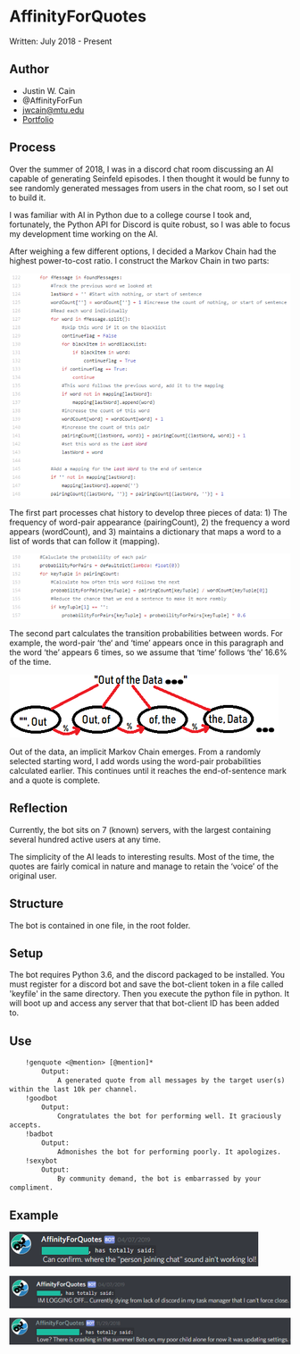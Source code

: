 # AffinityForQuotes
Written: July 2018 - Present
## Author
- Justin W. Cain 
- @AffinityForFun
- jwcain@mtu.edu
- [Portfolio](https://jwcain.github.io/Portfolio/)

## Process
Over the summer of 2018, I was in a discord chat room discussing an AI capable of generating Seinfeld episodes. I then thought it would be funny to see randomly generated messages from users in the chat room, so I set out to build it.

I was familiar with AI in Python due to a college course I took and, fortunately, the Python API for Discord is quite robust, so I was able to focus my development time working on the AI. 

After weighing a few different options, I decided a Markov Chain had the highest power-to-cost ratio. I construct the Markov Chain in two parts:

![Data Crunch](Images/Code%20Snippet%20AffinityForQuotes_2.png)

The first part processes chat history to develop three pieces of data: 1) The frequency of word-pair appearance (pairingCount), 2) the frequency a word appears (wordCount), and 3) maintains a dictionary that maps a word to a list of words that can follow it (mapping).

![Probability Pairs](Images/Code%20Snippet%20AffinityForQuotes.PNG)

The second part calculates the transition probabilities between words. For example, the word-pair ‘the‘ and ‘time’ appears once in this paragraph and the word ‘the’ appears 6 times, so we assume that ‘time’ follows ‘the’ 16.6% of the time.

![Visualization of chain](Images/AfQ_Explanation.png)

Out of the data, an implicit Markov Chain emerges. From a randomly selected starting word, I add words using the word-pair probabilities calculated earlier. This continues until it reaches the end-of-sentence mark and a quote is complete.
	
## Reflection 
Currently, the bot sits on 7 (known) servers, with the largest containing several hundred active users at any time.

The simplicity of the AI leads to interesting results. Most of the time, the quotes are fairly comical in nature and manage to retain the ‘voice’ of the original user.

## Structure
The bot is contained in one file, in the root folder. 
	
## Setup
The bot requires Python 3.6, and the discord packaged to be installed. You must register for a discord bot and save the bot-client token in a file called 'keyfile' in the same directory. Then you execute the python file in python. It will boot up and access any server that that bot-client ID has been added to.
	
## Use
```
	!genquote <@mention> [@mention]*
		Output:
			A generated quote from all messages by the target user(s) within the last 10k per channel.
	!goodbot
		Output:
			Congratulates the bot for performing well. It graciously accepts.
	!badbot
		Output:
			Admonishes the bot for performing poorly. It apologizes.
	!sexybot
		Output:
			By community demand, the bot is embarrassed by your compliment.
```
			
## Example
![Example 1](Images/AFQ_E%23.PNG)

![Example 2](Images/AFQ_E1.PNG)

![Example 3](Images/AFQ_E3.PNG)
	
